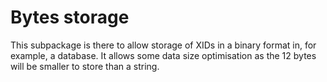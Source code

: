 # Bytes storage

This subpackage is there to allow storage of XIDs in a binary format in, for example, a database.
It allows some data size optimisation as the 12 bytes will be smaller to store than a string.
